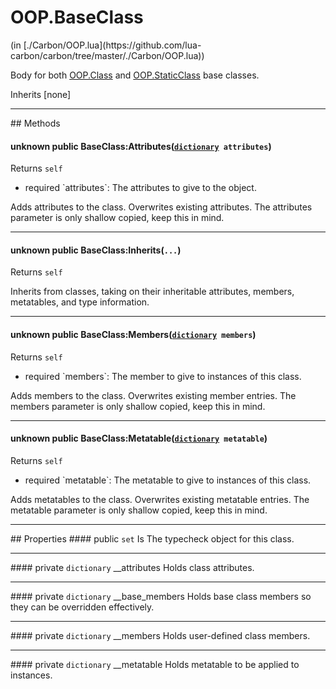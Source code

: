 <link href="../../style.css" rel="stylesheet" type="text/css"/>
<h1 class="class-title">OOP.BaseClass</h1>
<span class="file-link">(in [./Carbon/OOP.lua](https://github.com/lua-carbon/carbon/tree/master/./Carbon/OOP.lua))</span><br/>

Body for both <a href="Classes/OOP.Class">OOP.Class</a> and <a href="Classes/OOP.StaticClass">OOP.StaticClass</a> base classes.

<span class="bold">Inherits [none]</span>

<hr />
## Methods
<h4 class="method-name"><span class="doc-unknown">unknown</span> <span class="doc-visibility doc-public">public</span> BaseClass:Attributes(<code><a href="Types#dictionary">dictionary</a> attributes</code>)</h4>
<p class="method-returns bold">Returns <code>self</code></p>
<ul class="doc-arg-list">
<li><span class="doc-arg-level doc-required">required</span>  `attributes`: The attributes to give to the object.</li>
</ul>

Adds attributes to the class. Overwrites existing attributes.
The attributes parameter is only shallow copied, keep this in mind.
<hr/>
<h4 class="method-name"><span class="doc-unknown">unknown</span> <span class="doc-visibility doc-public">public</span> BaseClass:Inherits(<code>...</code>)</h4>
<p class="method-returns bold">Returns <code>self</code></p>
<ul class="doc-arg-list">

</ul>

Inherits from classes, taking on their inheritable attributes, members, metatables, and type information.
<hr/>
<h4 class="method-name"><span class="doc-unknown">unknown</span> <span class="doc-visibility doc-public">public</span> BaseClass:Members(<code><a href="Types#dictionary">dictionary</a> members</code>)</h4>
<p class="method-returns bold">Returns <code>self</code></p>
<ul class="doc-arg-list">
<li><span class="doc-arg-level doc-required">required</span>  `members`: The member to give to instances of this class.</li>
</ul>

Adds members to the class. Overwrites existing member entries.
The members parameter is only shallow copied, keep this in mind.
<hr/>
<h4 class="method-name"><span class="doc-unknown">unknown</span> <span class="doc-visibility doc-public">public</span> BaseClass:Metatable(<code><a href="Types#dictionary">dictionary</a> metatable</code>)</h4>
<p class="method-returns bold">Returns <code>self</code></p>
<ul class="doc-arg-list">
<li><span class="doc-arg-level doc-required">required</span>  `metatable`: The metatable to give to instances of this class.</li>
</ul>

Adds metatables to the class. Overwrites existing metatable entries.
The metatable parameter is only shallow copied, keep this in mind.

<hr />
## Properties
#### <span class="doc-visibility doc-public">public</span> <code>set</code> Is
The typecheck object for this class.
<hr/>
#### <span class="doc-visibility doc-private">private</span> <code>dictionary</code> __attributes
Holds class attributes.
<hr/>
#### <span class="doc-visibility doc-private">private</span> <code>dictionary</code> __base_members
Holds base class members so they can be overridden effectively.
<hr/>
#### <span class="doc-visibility doc-private">private</span> <code>dictionary</code> __members
Holds user-defined class members.
<hr/>
#### <span class="doc-visibility doc-private">private</span> <code>dictionary</code> __metatable
Holds metatable to be applied to instances.